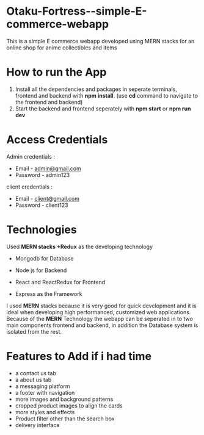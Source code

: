 # Otaku-Fortress--simple-E-commerce-webapp
This is a simple E commerce webapp developed using MERN stacks for an online shop for anime collectibles and items

# How to run the App

1. Install all the dependencies and packages in seperate terminals, frontend and backend with **npm install**. (use **cd** command to navigate to the frontend and backend)
2. Start the backend and frontend seperately with **npm start** or **npm run dev**


# Access Credentials
Admin credentials : 

- Email - admin@gmail.com
- Password - admin123

client credentials : 

- Email - client@gmail.com
- Password - client123


# Technologies

 Used **MERN stacks +Redux** as the developing technology

- Mongodb for Database 

- Node js for Backend 

- React and ReactRedux for Frontend

- Express as the Framework

I used **MERN** stacks because it is very good for quick development and it is ideal when developing high performanced, customized web applications. Because of the **MERN** Technology the webapp can be seperated in to two main components frontend and backend, in addition the Database system is isolated from the rest.

# Features to Add if i had time
 
 - a contact us tab 
 - a about us tab
 - a messaging platform
 - a footer with navigation
 - more images and background patterns
 - cropped product images to align the cards
 - more styles and effects
 - Product filter other than the search box
 - delivery interface

